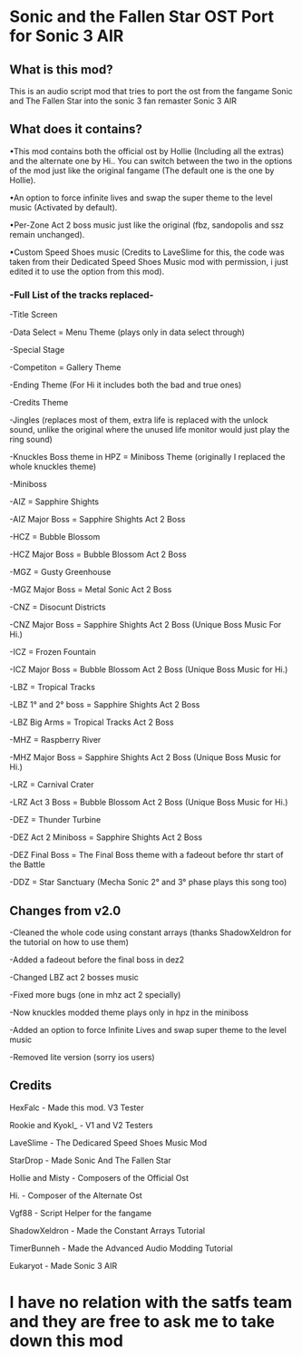 # Sonic and the Fallen Star OST Port for Sonic 3 AIR
## What is this mod?
This is an audio script mod that tries to port the ost from the fangame Sonic and The Fallen Star into the sonic 3 fan remaster Sonic 3 AIR

## What does it contains?

•This mod contains both the official ost by Hollie (Including all the extras) and the alternate one by Hi.. You can switch between the two in the options of the mod just like the original fangame (The default one is the one by Hollie).

•An option to force infinite lives and swap the super theme to the level music (Activated by default).

•Per-Zone Act 2 boss music just like the original (fbz, sandopolis and ssz remain unchanged).

•Custom Speed Shoes music (Credits to LaveSlime for this, the code was taken from their Dedicated Speed Shoes Music mod with permission, i just edited it to use the option from this mod).

### -Full List of the tracks replaced-

-Title Screen 

-Data Select = Menu Theme (plays only in data select through)

-Special Stage

-Competiton = Gallery Theme

-Ending Theme (For Hi it includes both the bad and true ones)

-Credits Theme

-Jingles (replaces most of them, extra life is replaced with the unlock sound, unlike the original where the unused life monitor would just play the ring sound)

-Knuckles Boss theme in HPZ = Miniboss Theme (originally I replaced the whole knuckles theme)

-Miniboss

-AIZ = Sapphire Shights 

-AIZ Major Boss = Sapphire Shights Act 2 Boss

-HCZ = Bubble Blossom

-HCZ Major Boss = Bubble Blossom Act 2 Boss

-MGZ = Gusty Greenhouse 

-MGZ Major Boss = Metal Sonic Act 2 Boss 

-CNZ = Disocunt Districts

-CNZ Major Boss = Sapphire Shights Act 2 Boss (Unique Boss Music For Hi.)

-ICZ = Frozen Fountain

-ICZ Major Boss = Bubble Blossom Act 2 Boss (Unique Boss Music for Hi.)

-LBZ = Tropical Tracks 

-LBZ 1° and 2° boss = Sapphire Shights Act 2 Boss

-LBZ Big Arms = Tropical Tracks Act 2 Boss

-MHZ = Raspberry River 

-MHZ Major Boss = Sapphire Shights Act 2 Boss (Unique Boss Music for Hi.)

-LRZ = Carnival Crater

-LRZ Act 3 Boss = Bubble Blossom Act 2 Boss (Unique Boss Music for Hi.)

-DEZ = Thunder Turbine

-DEZ Act 2 Miniboss = Sapphire Shights Act 2 Boss

-DEZ Final Boss = The Final Boss theme with a fadeout before thr start of the Battle

-DDZ = Star Sanctuary (Mecha Sonic 2° and 3° phase plays this song too)

## Changes from v2.0 
-Cleaned the whole code using constant arrays (thanks ShadowXeldron for the tutorial on how to use them)

-Added a fadeout before the final boss in dez2

-Changed LBZ act 2 bosses music

-Fixed more bugs (one in mhz act 2 specially)

-Now knuckles modded theme plays only in hpz in the miniboss

-Added an option to force Infinite Lives and swap super theme to the level music

-Removed lite version (sorry ios users)

## Credits 
 HexFalc - Made this mod. V3 Tester
 
 Rookie and Kyokl_ - V1 and V2 Testers

 LaveSlime - The Dedicared Speed Shoes Music Mod
 
 StarDrop - Made Sonic And The Fallen Star

 Hollie and Misty - Composers of the Official Ost
 
 Hi. - Composer of the Alternate Ost 

 Vgf88 - Script Helper for the fangame

 ShadowXeldron - Made the Constant Arrays Tutorial 

 TimerBunneh - Made the Advanced Audio Modding Tutorial 

 Eukaryot - Made Sonic 3 AIR

<h1><b>I have no relation with the satfs team and they are free to ask me to take down this mod</b></h1>
